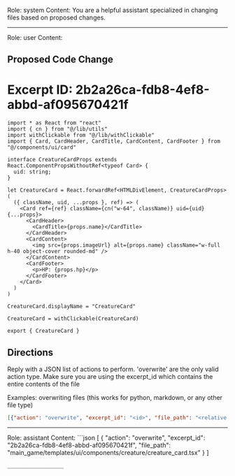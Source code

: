 Role: system
Content: You are a helpful assistant specialized in changing files based on proposed changes.
__________________
Role: user
Content: 
## Proposed Code Change
# Excerpt ID: 2b2a26ca-fdb8-4ef8-abbd-af095670421f
```main_game/templates/ui/components/creature/creature_card.tsx
import * as React from "react"
import { cn } from "@/lib/utils"
import withClickable from "@/lib/withClickable"
import { Card, CardHeader, CardTitle, CardContent, CardFooter } from "@/components/ui/card"

interface CreatureCardProps extends React.ComponentPropsWithoutRef<typeof Card> {
  uid: string;
}

let CreatureCard = React.forwardRef<HTMLDivElement, CreatureCardProps>(
  ({ className, uid, ...props }, ref) => (
    <Card ref={ref} className={cn("w-64", className)} uid={uid} {...props}>
      <CardHeader>
        <CardTitle>{props.name}</CardTitle>
      </CardHeader>
      <CardContent>
        <img src={props.imageUrl} alt={props.name} className="w-full h-40 object-cover rounded-md" />
      </CardContent>
      <CardFooter>
        <p>HP: {props.hp}</p>
      </CardFooter>
    </Card>
  )
)

CreatureCard.displayName = "CreatureCard"

CreatureCard = withClickable(CreatureCard)

export { CreatureCard }
```

## Directions
Reply with a JSON list of actions to perform. 'overwrite' are the only valid action type. 
Make sure you are using the excerpt_id which contains the entire contents of the file

Examples:
overwriting files (this works for python, markdown, or any other file type)
```json output_example1
[{"action": "overwrite", "excerpt_id": "<id>", "file_path": "<relative file path>"}]
```

__________________
Role: assistant
Content: ```json
[
    {
        "action": "overwrite",
        "excerpt_id": "2b2a26ca-fdb8-4ef8-abbd-af095670421f",
        "file_path": "main_game/templates/ui/components/creature/creature_card.tsx"
    }
]
```
__________________
